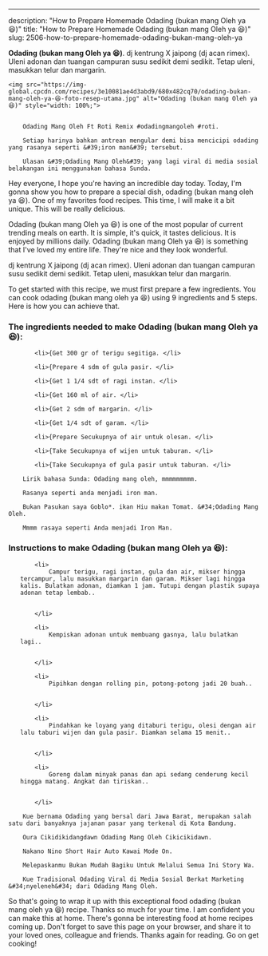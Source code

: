 ---
description: "How to Prepare Homemade Odading (bukan mang Oleh ya 😆)"
title: "How to Prepare Homemade Odading (bukan mang Oleh ya 😆)"
slug: 2506-how-to-prepare-homemade-odading-bukan-mang-oleh-ya

<p>
	<strong>Odading (bukan mang Oleh ya 😆)</strong>. 
	dj kentrung X jaipong (dj acan rimex). Uleni adonan dan tuangan campuran susu sedikit demi sedikit. Tetap uleni, masukkan telur dan margarin.
</p>
<p>
	
	<img src="https://img-global.cpcdn.com/recipes/3e10081ae4d3abd9/680x482cq70/odading-bukan-mang-oleh-ya-😆-foto-resep-utama.jpg" alt="Odading (bukan mang Oleh ya 😆)" style="width: 100%;">
	
	
		Odading Mang Oleh Ft Roti Remix #odadingmangoleh #roti.
	
		Setiap harinya bahkan antrean mengular demi bisa mencicipi odading yang rasanya seperti &#39;iron man&#39; tersebut.
	
		Ulasan &#39;Odading Mang Oleh&#39; yang lagi viral di media sosial belakangan ini menggunakan bahasa Sunda.
	
</p>
<p>
	Hey everyone, I hope you're having an incredible day today. Today, I'm gonna show you how to prepare a special dish, odading (bukan mang oleh ya 😆). One of my favorites food recipes. This time, I will make it a bit unique. This will be really delicious.
</p>
	
<p>
	Odading (bukan mang Oleh ya 😆) is one of the most popular of current trending meals on earth. It is simple, it's quick, it tastes delicious. It is enjoyed by millions daily. Odading (bukan mang Oleh ya 😆) is something that I've loved my entire life. They're nice and they look wonderful.
</p>
<p>
	dj kentrung X jaipong (dj acan rimex). Uleni adonan dan tuangan campuran susu sedikit demi sedikit. Tetap uleni, masukkan telur dan margarin.
</p>

<p>
To get started with this recipe, we must first prepare a few ingredients. You can cook odading (bukan mang oleh ya 😆) using 9 ingredients and 5 steps. Here is how you can achieve that.
</p>

<h3>The ingredients needed to make Odading (bukan mang Oleh ya 😆):</h3>

<ol>
	
		<li>{Get 300 gr of terigu segitiga. </li>
	
		<li>{Prepare 4 sdm of gula pasir. </li>
	
		<li>{Get 1 1/4 sdt of ragi instan. </li>
	
		<li>{Get 160 ml of air. </li>
	
		<li>{Get 2 sdm of margarin. </li>
	
		<li>{Get 1/4 sdt of garam. </li>
	
		<li>{Prepare Secukupnya of air untuk olesan. </li>
	
		<li>{Take Secukupnya of wijen untuk taburan. </li>
	
		<li>{Take Secukupnya of gula pasir untuk taburan. </li>
	
</ol>
<p>
	
		Lirik bahasa Sunda: Odading mang oleh, mmmmmmmmm.
	
		Rasanya seperti anda menjadi iron man.
	
		Bukan Pasukan saya Goblo*. ikan Hiu makan Tomat. &#34;Odading Mang Oleh.
	
		Mmmm rasaya seperti Anda menjadi Iron Man.
	
</p>

<h3>Instructions to make Odading (bukan mang Oleh ya 😆):</h3>

<ol>
	
		<li>
			Campur terigu, ragi instan, gula dan air, mikser hingga tercampur, lalu masukkan margarin dan garam. Mikser lagi hingga kalis. Bulatkan adonan, diamkan 1 jam. Tutupi dengan plastik supaya adonan tetap lembab..
			
			
		</li>
	
		<li>
			Kempiskan adonan untuk membuang gasnya, lalu bulatkan lagi..
			
			
		</li>
	
		<li>
			Pipihkan dengan rolling pin, potong-potong jadi 20 buah..
			
			
		</li>
	
		<li>
			Pindahkan ke loyang yang ditaburi terigu, olesi dengan air lalu taburi wijen dan gula pasir. Diamkan selama 15 menit..
			
			
		</li>
	
		<li>
			Goreng dalam minyak panas dan api sedang cenderung kecil hingga matang. Angkat dan tiriskan..
			
			
		</li>
	
</ol>

<p>
	
		Kue bernama Odading yang bersal dari Jawa Barat, merupakan salah satu dari banyaknya jajanan pasar yang terkenal di Kota Bandung.
	
		Oura Cikidikidangdawn Odading Mang Oleh Cikicikidawn.
	
		Nakano Nino Short Hair Auto Kawai Mode On.
	
		Melepaskanmu Bukan Mudah Bagiku Untuk Melalui Semua Ini Story Wa.
	
		Kue Tradisional Odading Viral di Media Sosial Berkat Marketing &#34;nyeleneh&#34; dari Odading Mang Oleh.
	
</p>

<p>
	So that's going to wrap it up with this exceptional food odading (bukan mang oleh ya 😆) recipe. Thanks so much for your time. I am confident you can make this at home. There's gonna be interesting food at home recipes coming up. Don't forget to save this page on your browser, and share it to your loved ones, colleague and friends. Thanks again for reading. Go on get cooking!
</p>
